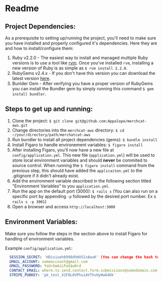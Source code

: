 Readme
================

Project Dependencies:
---------------------

As a prerequisite to setting up/running the project, you'll need to make sure you have installed and properly configured it's dependencies. Here they are and how to install/configure them:

1. Ruby v2.2.0 - The easiest way to install and managed multiple Ruby versions is to use a tool like [rvm](https://rvm.io). Once you've installed `rvm`, installing a new version of Ruby is as simple as `$ rvm install 2.2.0`.
2. RubyGems v2.4.x - If you don't have this version you can download the latest version [here](https://rubygems.org/pages/download).
3. Bunlder Gem - After verifying you have a proper version of RubyGems you can install the Bundler gem by simply running this command `$ gem install bundler`.

Steps to get up and running:
---------------------------

1. Clone the project: `$ git clone git@github.com:Appalope/merchcat-aws.git`
2. Change directories into the `merchcat-aws` directory: `$ cd ~/your/directory/path/merchatcat-aws`
3. Run bundler to install all project dependencies (gems): `$ bundle install`
4. Install Figaro to handle environement variables: `$ figaro install`
5. After installing Figaro, you'll now have a new file at `config/application.yml`. This new file (`application.yml`) will be used to store local environment variables and should **never** be commited to source control. When running the `$ figaro install` command from the previous step, this should have added the `applicaiton.yml` to the .gitignore if it didn't already exist.
6. Add the environment variable described in the following section titled "Environment Variables" to you `application.yml`.
7. Run the app on the default port (3000): `$ rails s` (You can also run on a specific port by appending `-p` followed by the desired port number. Ex `$ rails s -p 3001`)
8. Open a browser and access `http://localhost:3000`

Environment Variables:
----------------------

Make sure you follow the steps in the section above to install Figaro for handling of environment variables.

Example `config/application.yml`:

```yml
  SESSION_SECRET: 'HDisiueh8998dhHUSIs8wuK' (You can change the hash to anything you want)
  GMAIL_ACCOUNT: someaccount@gmail.com
  GMAIL_PASSWORD: YoUrGmAiLPa$$w0rd
  CONTACT_EMAIL: where.to.send.contact.form.submissions@somedomain.com
  STRIPE_PUBKEY: 'pk_test_X2F0L0VPhuiAVThvHyHw64Kk'

```

